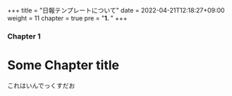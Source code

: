 +++
title = "日報テンプレートについて"
date = 2022-04-21T12:18:27+09:00
weight = 11
chapter = true
pre = "<b>1. </b>"
+++

### Chapter 1

# Some Chapter title

これはいんでっくすだお